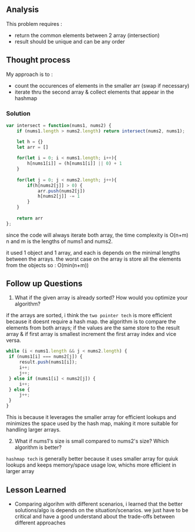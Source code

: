 ## Analysis

This problem requires :
- return the common elements between 2 array (intersection)
- result should be  unique and can be any order
## Thought process

My approach is to :
- count the occurences of elements in the smaller arr (swap if necessary)
- iterate thru the second array & collect elements that appear in the hashmap

### Solution

```js
var intersect = function(nums1, nums2) {
    if (nums1.length > nums2.length) return intersect(nums2, nums1);

    let h = {}
    let arr = []
    
    for(let i = 0; i < nums1.length; i++){
        h[nums1[i]] = (h[nums1[i]] || 0) + 1
    }
        
    for(let j = 0; j < nums2.length; j++){
        if(h[nums2[j]] > 0) {
            arr.push(nums2[j])
            h[nums2[j]] -= 1
        }
    }
    
    return arr
};
```

since the code will always iterate both array, the time complexity is O(n+m) n and m is the lengths of nums1 and nums2. 

it used 1 object and 1 array, and each is depends on the minimal lengths between the arrays. the worst case on the array is store all the elements from the objects so : O(min(n+m))

## Follow up Questions
1. What if the given array is already sorted? How would you optimize your algorithm?

if the arrays are sorted, i think the `two pointer tech` is more efficient because it doesnt require a hash map. the algorithm is to compare the elements from both arrays; if the values are the same store to the result array & if first array is smallest increment the first array index and vice versa.

```js
while (i < nums1.length && j < nums2.length) {
 if (nums1[i] === nums2[j]) {
     result.push(nums1[i]);
     i++;
     j++;
 } else if (nums1[i] < nums2[j]) {
     i++;
 } else {
     j++;
 }
}
```
This is because it leverages the smaller array for efficient lookups and minimizes the space used by the hash map, making it more suitable for handling larger arrays.

2. What if nums1's size is small compared to nums2's size? Which algorithm is better?

`hashmap tech` is generally better because it uses smaller array for quiuk lookups and keeps memory/space usage low, whichs more efficient in larger array

## Lesson Learned
- Comparing algorihm with different scenarios, i learned that the better solutions/algo is depends on the situation/scenarios. we just have to be critical and have a good understand about the trade-offs between different approaches